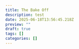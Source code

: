 ```yaml
---
title: The Bake Off
description: test
date: 2025-06-18T13:56:45.218Z
preview: ""
draft: true
tags: []
categories: []
---
```

